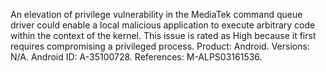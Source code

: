 An elevation of privilege vulnerability in the MediaTek command queue driver could enable a local malicious application to execute arbitrary code within the context of the kernel. This issue is rated as High because it first requires compromising a privileged process. Product: Android. Versions: N/A. Android ID: A-35100728. References: M-ALPS03161536.